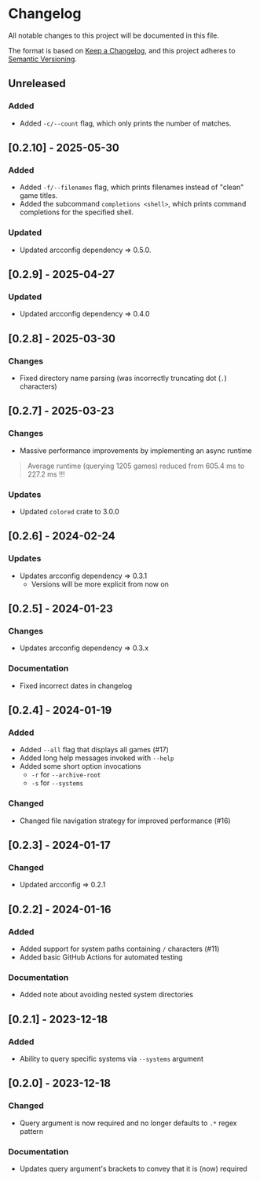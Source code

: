 # Changelog

All notable changes to this project will be documented in this file.

The format is based on [Keep a Changelog](https://keepachangelog.com/en/1.0.0/),
and this project adheres to [Semantic Versioning](https://semver.org/spec/v2.0.0.html).

## Unreleased

### Added

+ Added `-c/--count` flag, which only prints the number of matches.

## [0.2.10] - 2025-05-30

### Added

+ Added `-f/--filenames` flag, which prints filenames instead of "clean" game titles.
+ Added the subcommand `completions <shell>`, which prints command completions for the specified shell.

### Updated

+ Updated arcconfig dependency => 0.5.0.

## [0.2.9] - 2025-04-27

### Updated

+ Updated arcconfig dependency => 0.4.0

## [0.2.8] - 2025-03-30

### Changes

+ Fixed directory name parsing (was incorrectly truncating dot (`.`) characters)

## [0.2.7] - 2025-03-23

### Changes

+ Massive performance improvements by implementing an async runtime

> Average runtime (querying 1205 games) reduced from 605.4 ms to 227.2 ms !!!

### Updates

+ Updated `colored` crate to 3.0.0

## [0.2.6] - 2024-02-24

### Updates

+ Updates arcconfig dependency => 0.3.1
  + Versions will be more explicit from now on

## [0.2.5] - 2024-01-23

### Changes

+ Updates arcconfig dependency => 0.3.x

### Documentation

+ Fixed incorrect dates in changelog

## [0.2.4] - 2024-01-19

### Added

+ Added `--all` flag that displays all games (#17)
+ Added long help messages invoked with `--help`
+ Added some short option invocations
  + `-r` for `--archive-root`
  + `-s` for `--systems`

### Changed

+ Changed file navigation strategy for improved performance (#16)

## [0.2.3] - 2024-01-17

### Changed

+ Updated arcconfig => 0.2.1

## [0.2.2] - 2024-01-16

### Added

+ Added support for system paths containing `/` characters (#11)
+ Added basic GitHub Actions for automated testing

### Documentation

+ Added note about avoiding nested system directories

## [0.2.1] - 2023-12-18

### Added

+ Ability to query specific systems via `--systems` argument

## [0.2.0] - 2023-12-18

### Changed

+ Query argument is now required and no longer defaults to `.*` regex pattern

### Documentation

+ Updates query argument's brackets to convey that it is (now) required
